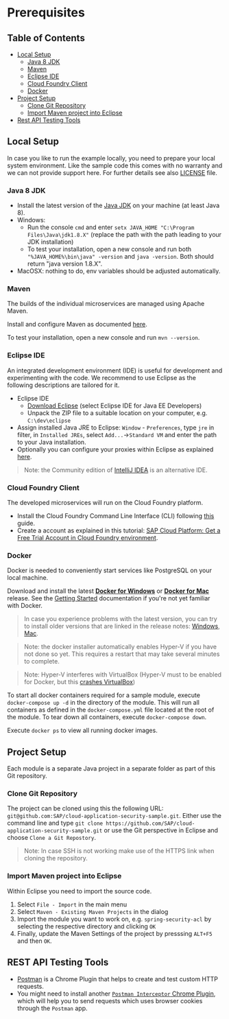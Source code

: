 # Prerequisites

## Table of Contents
- [Local Setup](#headline-2)
  - [Java 8 JDK](#headline-2.2)
  - [Maven](#headline-2.3)
  - [Eclipse IDE](#headline-2.4)
  - [Cloud Foundry Client](#headline-2.6)
  - [Docker](#headline-2.7)
- [Project Setup](#headline-3)
  - [Clone Git Repository](#headline-3.1)
  - [Import Maven project into Eclipse](#headline-3.2)
- [Rest API Testing Tools](#headline-4)

<a id="headline-2"></a>
## Local Setup
In case you like to run the example locally, you need to prepare your local system environment. Like the sample code this comes with no warranty and we can not provide support here. For further details see also [LICENSE](/LICENSE.pdf) file.

<a id="headline-2.2"></a>
### Java 8 JDK
- Install the latest version of the [Java JDK](http://www.oracle.com/technetwork/java/javase/downloads/index.html) on your machine (at least Java 8).
- Windows:
    - Run the console `cmd` and enter `setx JAVA_HOME "C:\Program Files\Java\jdk1.8.X"` (replace the path with the path leading to your JDK installation)
    - To test your installation, open a new console and run both `"%JAVA_HOME%\bin\java" -version` and `java -version`. Both should return "java version 1.8.X".
- MacOSX: nothing to do, env variables should be adjusted automatically.

<a id="headline-2.3"></a>
### Maven
The builds of the individual microservices are managed using Apache Maven.

Install and configure Maven as documented [here](https://maven.apache.org/users/index.html).

To test your installation, open a new console and run `mvn --version`.


<a id="headline-2.4"></a>
### Eclipse IDE
An integrated development environment (IDE) is useful for development and experimenting with the code.
We recommend to use Eclipse as the following descriptions are tailored for it.

- Eclipse IDE
  - [Download Eclipse](https://spring.io/tools/eclipse) (select Eclipse IDE for Java EE Developers)
  - Unpack the ZIP file to a suitable location on your computer, e.g. `C:\dev\eclipse`
- Assign installed Java JRE to Eclipse: `Window` - `Preferences`, type `jre` in filter, in `Installed JREs`, select `Add...`->`Standard VM` and enter the path to your Java installation.
- Optionally you can configure your proxies within Eclipse as explained [here](https://help.eclipse.org/mars/index.jsp?topic=%2Forg.eclipse.platform.doc.user%2Freference%2Fref-net-preferences.htm).

> Note: the Community edition of [IntelliJ IDEA](https://www.jetbrains.com/idea/) is an alternative IDE.


<a id="headline-2.7"></a>
### Cloud Foundry Client
The developed microservices will run on the Cloud Foundry platform.

- Install the Cloud Foundry Command Line Interface (CLI) following [this](https://docs.cloudfoundry.org/cf-cli/install-go-cli.html) guide.
- Create a account as explained in this tutorial: [SAP Cloud Platform: Get a Free Trial Account in Cloud Foundry environment](https://help.sap.com/viewer/65de2977205c403bbc107264b8eccf4b/Cloud/en-US/e3d82674bd68448eb85198619aa99b6d.html#42e7e54590424e65969fced1acd47694.html).


<a id="headline-2.7"></a>
### Docker
Docker is needed to conveniently start services like PostgreSQL on your local machine.

Download and install the latest [**Docker for Windows**](https://www.docker.com/docker-windows) or [**Docker for Mac**](https://www.docker.com/docker-mac) release.
See the [Getting Started](https://docs.docker.com/get-started/) documentation if you're not yet familiar with Docker.

> In case you experience problems with the latest version, you can try to install older versions that are linked in the release notes: [Windows](https://docs.docker.com/docker-for-windows/release-notes/), [Mac](https://docs.docker.com/docker-for-mac/release-notes/).

> Note: the docker installer automatically enables Hyper-V if you have not done so yet.
This requires a restart that may take several minutes to complete.

> Note: Hyper-V interferes with VirtualBox (Hyper-V must to be enabled for Docker, but this [crashes VirtualBox](https://www.virtualbox.org/ticket/16801))

To start all docker containers required for a sample module, execute `docker-compose up -d` in the directory of the module.
This will run all containers as defined in the `docker-compose.yml` file located at the root of the module. To tear down all containers, execute `docker-compose down`.

Execute `docker ps` to view all running docker images.


<a id="headline-3"></a>
## Project Setup
Each module is a separate Java project in a separate folder as part of this Git repository.

<a id="headline-3.1"></a>
### Clone Git Repository
The project can be cloned using this the following URL: `git@github.com:SAP/cloud-application-security-sample.git`.
Either use the command line and type `git clone https://github.com/SAP/cloud-application-security-sample.git` or use the Git perspective in Eclipse and choose `Clone a Git Repostory`.

> Note: In case SSH is not working make use of the HTTPS link when cloning the repository.

<a id="headline-3.2"></a>
### Import Maven project into Eclipse
Within Eclipse you need to import the source code.

1. Select `File - Import` in the main menu
2. Select `Maven - Existing Maven Projects` in the dialog
3. Import the module you want to work on, e.g. `spring-security-acl` by selecting the respective directory and clicking `OK`
4. Finally, update the Maven Settings of the project by presssing `ALT+F5` and then `OK`.

<a id="headline-4"></a>
## REST API Testing Tools
- [Postman](https://chrome.google.com/webstore/detail/postman/fhbjgbiflinjbdggehcddcbncdddomop) is a Chrome Plugin that helps to create and test custom HTTP requests.
- You might need to install another [`Postman Interceptor` Chrome Plugin](https://chrome.google.com/webstore/detail/postman-interceptor/aicmkgpgakddgnaphhhpliifpcfhicfo), which will help you to send requests which uses browser cookies through the `Postman` app.
